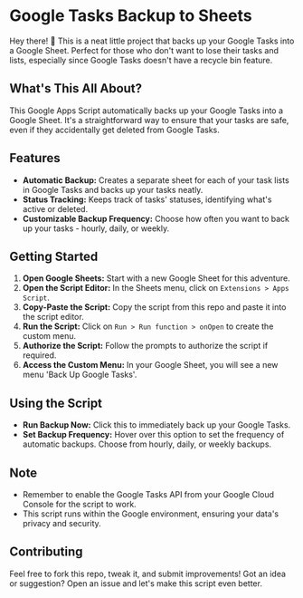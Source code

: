 # Google Tasks Backup to Sheets

Hey there! 👋 This is a neat little project that backs up your Google Tasks into a Google Sheet. Perfect for those who don't want to lose their tasks and lists, especially since Google Tasks doesn't have a recycle bin feature. 

## What's This All About?

This Google Apps Script automatically backs up your Google Tasks into a Google Sheet. It's a straightforward way to ensure that your tasks are safe, even if they accidentally get deleted from Google Tasks.

## Features

- **Automatic Backup:** Creates a separate sheet for each of your task lists in Google Tasks and backs up your tasks neatly.
- **Status Tracking:** Keeps track of tasks' statuses, identifying what's active or deleted.
- **Customizable Backup Frequency:** Choose how often you want to back up your tasks - hourly, daily, or weekly.

## Getting Started

1. **Open Google Sheets:** Start with a new Google Sheet for this adventure.
2. **Open the Script Editor:** In the Sheets menu, click on `Extensions > Apps Script`.
3. **Copy-Paste the Script:** Copy the script from this repo and paste it into the script editor.
4. **Run the Script:** Click on `Run > Run function > onOpen` to create the custom menu.
5. **Authorize the Script:** Follow the prompts to authorize the script if required.
6. **Access the Custom Menu:** In your Google Sheet, you will see a new menu 'Back Up Google Tasks'. 

## Using the Script

- **Run Backup Now:** Click this to immediately back up your Google Tasks.
- **Set Backup Frequency:** Hover over this option to set the frequency of automatic backups. Choose from hourly, daily, or weekly backups.

## Note

- Remember to enable the Google Tasks API from your Google Cloud Console for the script to work.
- This script runs within the Google environment, ensuring your data's privacy and security.

## Contributing

Feel free to fork this repo, tweak it, and submit improvements! Got an idea or suggestion? Open an issue and let's make this script even better.
